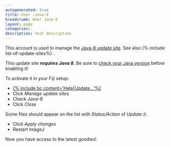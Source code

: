 ```yaml
---
autogenerated: true
title: User ›Java-8
breadcrumb: User Java-8
layout: page
categories: 
description: test description
---
```


This account is used to manage the [Java-8 update site](http://sites.imagej.net/Java-8/). See also {% include list-of-update-sites%}
.

This update site ***requires Java 8***. Be sure to [check your Java version](Troubleshooting#Checking_the_Java_version "wikilink") before enabling it\!

To activate it in your Fiji setup:

  - [{% include bc content='Help|Update...'%}](Update_Sites "wikilink")
  - Click *Manage update sites*
  - Check *Java-8*
  - Click *Close*

Some files should appear on the list with *Status/Action* of *Update it*.

  - Click *Apply changes*
  - Restart ImageJ

Now you have access to the latest goodies\!
